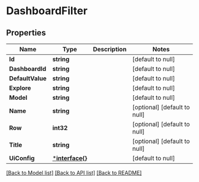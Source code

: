 # DashboardFilter

## Properties
Name | Type | Description | Notes
------------ | ------------- | ------------- | -------------
**Id** | **string** |  | [default to null]
**DashboardId** | **string** |  | [default to null]
**DefaultValue** | **string** |  | [default to null]
**Explore** | **string** |  | [default to null]
**Model** | **string** |  | [default to null]
**Name** | **string** |  | [optional] [default to null]
**Row** | **int32** |  | [optional] [default to null]
**Title** | **string** |  | [optional] [default to null]
**UiConfig** | [***interface{}**](interface{}.md) |  | [default to null]

[[Back to Model list]](../README.md#documentation-for-models) [[Back to API list]](../README.md#documentation-for-api-endpoints) [[Back to README]](../README.md)

